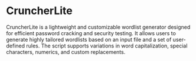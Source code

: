 # CruncherLite
CruncherLite is a lightweight and customizable wordlist generator designed for efficient password cracking and security testing. It allows users to generate highly tailored wordlists based on an input file and a set of user-defined rules. The script supports variations in word capitalization, special characters, numerics, and custom replacements.
